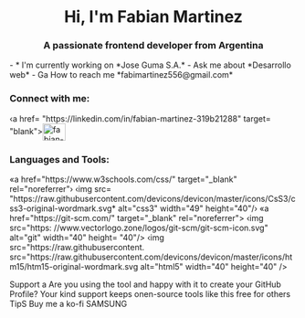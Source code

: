 <h1 align="center">Hi, I'm Fabian Martinez</h1>
<h3 align="center">A passionate frontend developer from Argentina</h3>
- * I'm currently working on *Jose Guma S.A.*
- Ask me about *Desarrollo web*
- Ga How to reach me *fabimartinez556@gmail.com*
<h3 align="left">Connect with me: </h3>
<p align="left">
‹a href= "https://linkedin.com/in/fabian-martinez-319b21288" target= "blank"><img align="center" src="https://raw.githubusercontent.com/rahuldkjain/github-profile-readme-generator/master/src/images/icons/Social/linked-
in-alt.svg" alt="fabian-martinez" height="30" width="40" /></a>
</p>
<h3 align= "left">Languages and Tools:</h3>
<P align="left"> «a href="https://www.w3schools.com/css/" target="_blank" rel="noreferrer"› ‹img src= "https://raw.githubusercontent.com/devicons/devicon/master/icons/CsS3/css3-original-wordmark.svg*
alt="css3" width="49" height="40"/› </a> «a href="https://git-scm.com/" target="_blank" rel="noreferrer"> ‹img src="https: //www.vectorlogo.zone/logos/git-scm/git-scm-icon.svg" alt="git"
width="40"
height= "40"/> </a> <a <a target="_blank" rel="noreferrer"> ‹img src="https://raw.githubusercontent. src="https://raw.githubusercontent.com/devicons/devicon/master/icons/htm15/htm15-original-wordmark.svg
alt="html5" width="40" height="40" /> </a> </p>
Support a
Are you using the tool and happy with it to create your GitHub Profile?
Your kind support keeps onen-source tools like this free for others
TipS
Buy me a ko-fi
SAMSUNG
